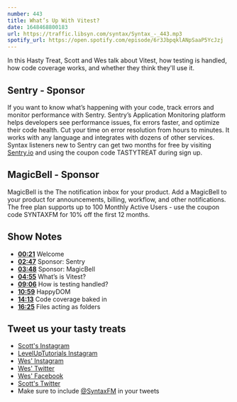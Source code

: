 ```yaml
---
number: 443
title: What’s Up With Vitest?
date: 1648468800183
url: https://traffic.libsyn.com/syntax/Syntax_-_443.mp3
spotify_url: https://open.spotify.com/episode/6r3JbpqklANpSaaP5YcJzj
---
```


In this Hasty Treat, Scott and Wes talk about Vitest, how testing is handled, how code coverage works, and whether they think they'll use it.

## Sentry - Sponsor

If you want to know what’s happening with your code, track errors and monitor performance with Sentry. Sentry’s Application Monitoring platform helps developers see performance issues, fix errors faster, and optimize their code health. Cut your time on error resolution from hours to minutes. It works with any language and integrates with dozens of other services. Syntax listeners new to Sentry can get two months for  free by visiting [Sentry.io](https://sentry.io) and using the coupon code TASTYTREAT during sign up.

## MagicBell - Sponsor

MagicBell is the The notification inbox for your product. Add a MagicBell to your product for announcements, billing, workflow, and other notifications. The free plan supports up to 100 Monthly Active Users - use the coupon code SYNTAXFM for 10% off the first 12 months.

## Show Notes

* **[00:21](#t=00:21)** Welcome
* **[02:47](#t=02:47)** Sponsor: Sentry
* **[03:48](#t=03:48)** Sponsor: MagicBell
* **[04:55](#t=04:55)** What’s is Vitest?
* **[09:06](#t=09:06)** How is testing handled?
* **[10:59](#t=10:59)** HappyDOM
* **[14:13](#t=14:13)** Code coverage baked in
* **[16:25](#t=16:25)** Files acting as folders

## Tweet us your tasty treats

* [Scott's Instagram](https://www.instagram.com/stolinski/)
* [LevelUpTutorials Instagram](https://www.instagram.com/LevelUpTutorials/)
* [Wes' Instagram](https://www.instagram.com/wesbos/)
* [Wes' Twitter](https://twitter.com/wesbos)
* [Wes' Facebook](https://www.facebook.com/wesbos.developer)
* [Scott's Twitter](https://twitter.com/stolinski)
* Make sure to include [@SyntaxFM](https://twitter.com/SyntaxFM) in your tweets
